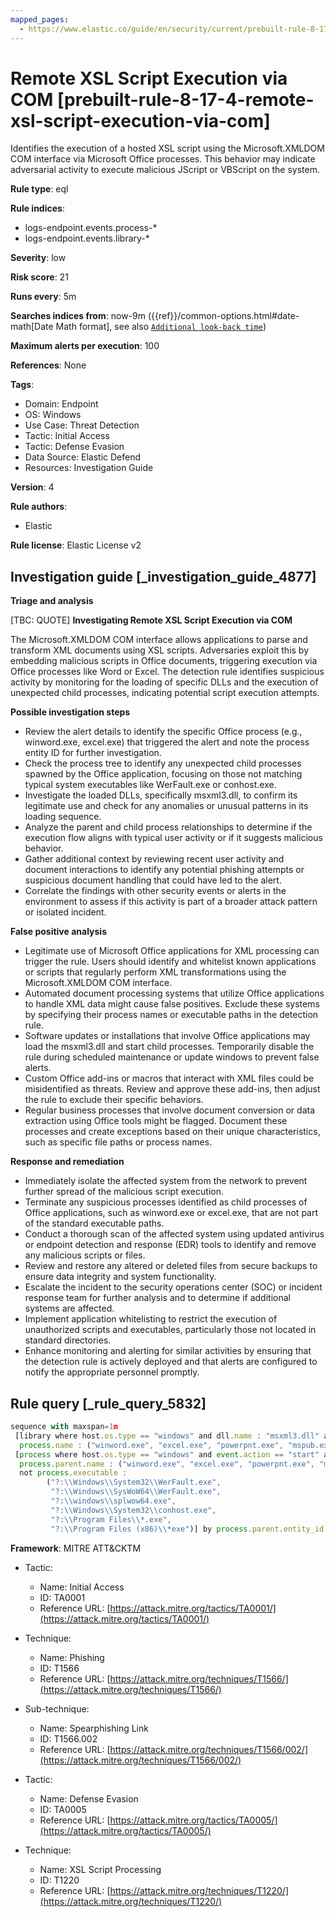 ```yaml
---
mapped_pages:
  - https://www.elastic.co/guide/en/security/current/prebuilt-rule-8-17-4-remote-xsl-script-execution-via-com.html
---
```


# Remote XSL Script Execution via COM [prebuilt-rule-8-17-4-remote-xsl-script-execution-via-com]

Identifies the execution of a hosted XSL script using the Microsoft.XMLDOM COM interface via Microsoft Office processes. This behavior may indicate adversarial activity to execute malicious JScript or VBScript on the system.

**Rule type**: eql

**Rule indices**:

* logs-endpoint.events.process-*
* logs-endpoint.events.library-*

**Severity**: low

**Risk score**: 21

**Runs every**: 5m

**Searches indices from**: now-9m ({{ref}}/common-options.html#date-math[Date Math format], see also [`Additional look-back time`](docs-content://solutions/security/detect-and-alert/create-detection-rule.md#rule-schedule))

**Maximum alerts per execution**: 100

**References**: None

**Tags**:

* Domain: Endpoint
* OS: Windows
* Use Case: Threat Detection
* Tactic: Initial Access
* Tactic: Defense Evasion
* Data Source: Elastic Defend
* Resources: Investigation Guide

**Version**: 4

**Rule authors**:

* Elastic

**Rule license**: Elastic License v2

## Investigation guide [_investigation_guide_4877]

**Triage and analysis**

[TBC: QUOTE]
**Investigating Remote XSL Script Execution via COM**

The Microsoft.XMLDOM COM interface allows applications to parse and transform XML documents using XSL scripts. Adversaries exploit this by embedding malicious scripts in Office documents, triggering execution via Office processes like Word or Excel. The detection rule identifies suspicious activity by monitoring for the loading of specific DLLs and the execution of unexpected child processes, indicating potential script execution attempts.

**Possible investigation steps**

* Review the alert details to identify the specific Office process (e.g., winword.exe, excel.exe) that triggered the alert and note the process entity ID for further investigation.
* Check the process tree to identify any unexpected child processes spawned by the Office application, focusing on those not matching typical system executables like WerFault.exe or conhost.exe.
* Investigate the loaded DLLs, specifically msxml3.dll, to confirm its legitimate use and check for any anomalies or unusual patterns in its loading sequence.
* Analyze the parent and child process relationships to determine if the execution flow aligns with typical user activity or if it suggests malicious behavior.
* Gather additional context by reviewing recent user activity and document interactions to identify any potential phishing attempts or suspicious document handling that could have led to the alert.
* Correlate the findings with other security events or alerts in the environment to assess if this activity is part of a broader attack pattern or isolated incident.

**False positive analysis**

* Legitimate use of Microsoft Office applications for XML processing can trigger the rule. Users should identify and whitelist known applications or scripts that regularly perform XML transformations using the Microsoft.XMLDOM COM interface.
* Automated document processing systems that utilize Office applications to handle XML data might cause false positives. Exclude these systems by specifying their process names or executable paths in the detection rule.
* Software updates or installations that involve Office applications may load the msxml3.dll and start child processes. Temporarily disable the rule during scheduled maintenance or update windows to prevent false alerts.
* Custom Office add-ins or macros that interact with XML files could be misidentified as threats. Review and approve these add-ins, then adjust the rule to exclude their specific behaviors.
* Regular business processes that involve document conversion or data extraction using Office tools might be flagged. Document these processes and create exceptions based on their unique characteristics, such as specific file paths or process names.

**Response and remediation**

* Immediately isolate the affected system from the network to prevent further spread of the malicious script execution.
* Terminate any suspicious processes identified as child processes of Office applications, such as winword.exe or excel.exe, that are not part of the standard executable paths.
* Conduct a thorough scan of the affected system using updated antivirus or endpoint detection and response (EDR) tools to identify and remove any malicious scripts or files.
* Review and restore any altered or deleted files from secure backups to ensure data integrity and system functionality.
* Escalate the incident to the security operations center (SOC) or incident response team for further analysis and to determine if additional systems are affected.
* Implement application whitelisting to restrict the execution of unauthorized scripts and executables, particularly those not located in standard directories.
* Enhance monitoring and alerting for similar activities by ensuring that the detection rule is actively deployed and that alerts are configured to notify the appropriate personnel promptly.


## Rule query [_rule_query_5832]

```js
sequence with maxspan=1m
 [library where host.os.type == "windows" and dll.name : "msxml3.dll" and
  process.name : ("winword.exe", "excel.exe", "powerpnt.exe", "mspub.exe")] by process.entity_id
 [process where host.os.type == "windows" and event.action == "start" and
  process.parent.name : ("winword.exe", "excel.exe", "powerpnt.exe", "mspub.exe") and
  not process.executable :
        ("?:\\Windows\\System32\\WerFault.exe",
         "?:\\Windows\\SysWoW64\\WerFault.exe",
         "?:\\windows\\splwow64.exe",
         "?:\\Windows\\System32\\conhost.exe",
         "?:\\Program Files\\*.exe",
         "?:\\Program Files (x86)\\*exe")] by process.parent.entity_id
```

**Framework**: MITRE ATT&CKTM

* Tactic:

    * Name: Initial Access
    * ID: TA0001
    * Reference URL: [https://attack.mitre.org/tactics/TA0001/](https://attack.mitre.org/tactics/TA0001/)

* Technique:

    * Name: Phishing
    * ID: T1566
    * Reference URL: [https://attack.mitre.org/techniques/T1566/](https://attack.mitre.org/techniques/T1566/)

* Sub-technique:

    * Name: Spearphishing Link
    * ID: T1566.002
    * Reference URL: [https://attack.mitre.org/techniques/T1566/002/](https://attack.mitre.org/techniques/T1566/002/)

* Tactic:

    * Name: Defense Evasion
    * ID: TA0005
    * Reference URL: [https://attack.mitre.org/tactics/TA0005/](https://attack.mitre.org/tactics/TA0005/)

* Technique:

    * Name: XSL Script Processing
    * ID: T1220
    * Reference URL: [https://attack.mitre.org/techniques/T1220/](https://attack.mitre.org/techniques/T1220/)



